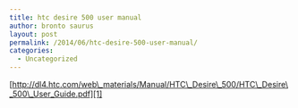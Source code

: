 ```yaml
---
title: htc desire 500 user manual
author: bronto saurus
layout: post
permalink: /2014/06/htc-desire-500-user-manual/
categories:
  - Uncategorized
---
```

[http://dl4.htc.com/web\_materials/Manual/HTC\_Desire\_500/HTC\_Desire\_500\_User_Guide.pdf][1]

 [1]: http://dl4.htc.com/web_materials/Manual/HTC_Desire_500/HTC_Desire_500_User_Guide.pdf
